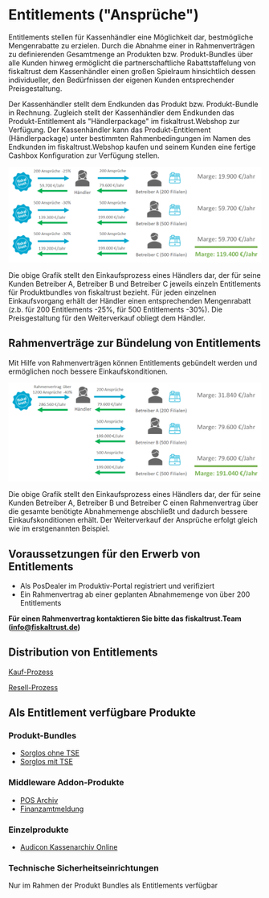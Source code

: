 # Entitlements ("Ansprüche")

Entitlements stellen für Kassenhändler eine Möglichkeit dar, bestmögliche Mengenrabatte zu erzielen. Durch die Abnahme einer in Rahmenverträgen zu definierenden Gesamtmenge an Produkten bzw. Produkt-Bundles über alle Kunden hinweg ermöglicht die partnerschaftliche Rabattstaffelung von fiskaltrust dem Kassenhändler einen großen Spielraum hinsichtlich dessen individueller, den Bedürfnissen der eigenen Kunden entsprechender Preisgestaltung.

Der Kassenhändler stellt dem Endkunden das Produkt bzw. Produkt-Bundle in Rechnung. Zugleich stellt der Kassenhändler dem Endkunden das  Produkt-Entitlement als "Händlerpackage" im fiskaltrust.Webshop zur Verfügung. Der Kassenhändler kann das Produkt-Entitlement (Händlerpackage) unter bestimmten Rahmenbedingungen im Namen des Endkunden im fiskaltrust.Webshop kaufen und seinem Kunden eine fertige Cashbox Konfiguration zur Verfügung stellen.

![entitlements](media/entitlements.png)

Die obige Grafik stellt den Einkaufsprozess eines Händlers dar, der für seine Kunden Betreiber A, Betreiber B und Betreiber C jeweils einzeln Entitlements für Produktbundles von fiskaltrust bezieht. Für jeden einzelnen Einkaufsvorgang erhält der Händler einen entsprechenden Mengenrabatt (z.b. für 200 Entitlements -25%, für 500 Entitlements -30%). Die Preisgestaltung für den Weiterverkauf obliegt dem Händler.

## Rahmenverträge zur Bündelung von Entitlements

Mit Hilfe von Rahmenverträgen können Entitlements gebündelt werden und ermöglichen noch bessere Einkaufskonditionen.

![bundled-entitlements](media/bundled-entitlements.png)

Die obige Grafik stellt den Einkaufsprozess eines Händlers dar, der für seine Kunden Betreiber A, Betreiber B und Betreiber C einen Rahmenvertrag über die gesamte benötigte Abnahmemenge abschließt und dadurch bessere Einkaufskonditionen erhält. Der Weiterverkauf der Ansprüche erfolgt gleich wie im erstgenannten Beispiel.

## Voraussetzungen für den Erwerb von Entitlements

- Als PosDealer im Produktiv-Portal registriert und verifiziert
- Ein Rahmenvertrag ab einer geplanten Abnahmemenge von über 200 Entitlements

**Für einen Rahmenvertrag kontaktieren Sie bitte das fiskaltrust.Team (info@fiskaltrust.de)**

## Distribution von Entitlements

[Kauf-Prozess](purchase.md)

[Resell-Prozess](rollout.md)

## Als Entitlement verfügbare Produkte

### Produkt-Bundles

-  [Sorglos ohne TSE](../01-produkte/4445-10040-Sorglos-ohne-TSE.md)
-  [Sorglos mit TSE](../01-produkte/4445-100XX-Sorglos-mit-TSE.md)

### Middleware Addon-Produkte

- [POS Archiv](../../product-service-description/revisionssichere-daten-as-a-service/produkte/4445-10010-pos-archiv.md)
- [Finanzamtmeldung](../../product-service-description/compliance-as-a-service/produkte/4445-10030-Finanzamtmeldung.md)

### Einzelprodukte

-  [Audicon Kassenarchiv Online](../../product-service-description/revisionssichere-daten-as-a-service/produkte/4445-10020-Audicon-Kassenarchiv-Online.md) 

### Technische Sicherheitseinrichtungen

Nur im Rahmen der Produkt Bundles als Entitlements verfügbar